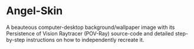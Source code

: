 # Angel-Skin
A beauteous computer-desktop background/wallpaper image with its Persistence of Vision Raytracer (POV-Ray) source-code and detailed step-by-step instructions on how to independently recreate it.
